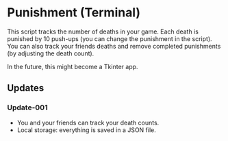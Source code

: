 # Punishment (Terminal)

This script tracks the number of deaths in your game.
Each death is punished by 10 push-ups (you can change the punishment in the script).
You can also track your friends deaths and remove completed punishments (by adjusting the death count).

In the future, this might become a Tkinter app.

## Updates
### Update-001
- You and your friends can track your death counts.
- Local storage: everything is saved in a JSON file.
